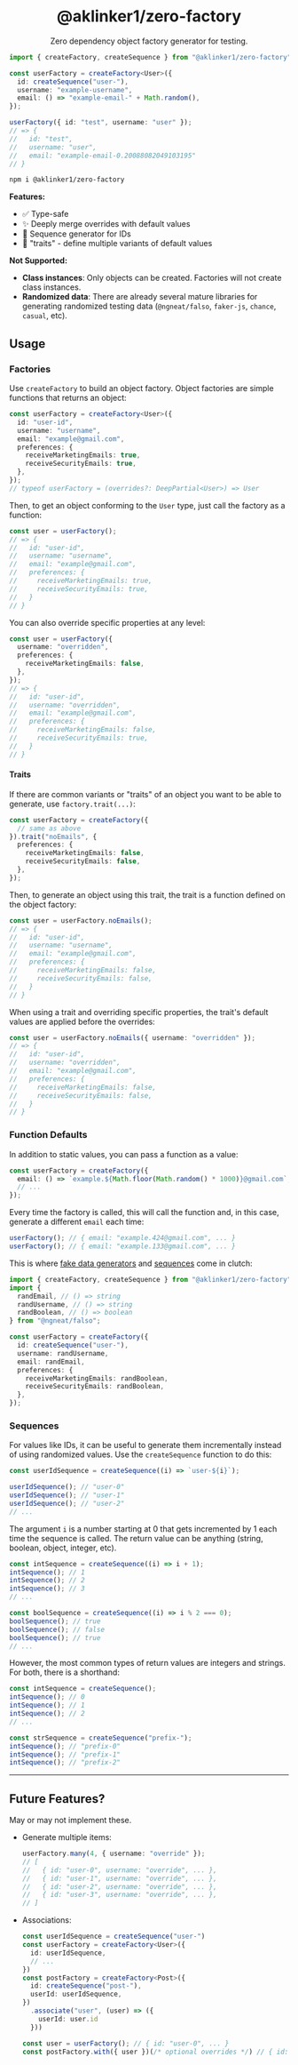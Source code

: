 <h1 align="center">@aklinker1/zero-factory</h1>

<p align="center">Zero dependency object factory generator for testing.</p>

```ts
import { createFactory, createSequence } from "@aklinker1/zero-factory";

const userFactory = createFactory<User>({
  id: createSequence("user-"),
  username: "example-username",
  email: () => "example-email-" + Math.random(),
});

userFactory({ id: "test", username: "user" });
// => {
//   id: "test",
//   username: "user",
//   email: "example-email-0.20088082049103195"
// }
```

```sh
npm i @aklinker1/zero-factory
```

**Features:**

- ✅ Type-safe
- ✨ Deeply merge overrides with default values
- 🔢 Sequence generator for IDs
- 🎨 "traits" - define multiple variants of default values

**Not Supported:**

- **Class instances**: Only objects can be created. Factories will not create class instances.
- **Randomized data**: There are already several mature libraries for generating randomized testing data (`@ngneat/falso`, `faker-js`, `chance`, `casual`, etc).

## Usage

### Factories

Use `createFactory` to build an object factory. Object factories are simple functions that returns an object:

```ts
const userFactory = createFactory<User>({
  id: "user-id",
  username: "username",
  email: "example@gmail.com",
  preferences: {
    receiveMarketingEmails: true,
    receiveSecurityEmails: true,
  },
});
// typeof userFactory = (overrides?: DeepPartial<User>) => User
```

Then, to get an object conforming to the `User` type, just call the factory as a function:

```ts
const user = userFactory();
// => {
//   id: "user-id",
//   username: "username",
//   email: "example@gmail.com",
//   preferences: {
//     receiveMarketingEmails: true,
//     receiveSecurityEmails: true,
//   }
// }
```

You can also override specific properties at any level:

```ts
const user = userFactory({
  username: "overridden",
  preferences: {
    receiveMarketingEmails: false,
  },
});
// => {
//   id: "user-id",
//   username: "overridden",
//   email: "example@gmail.com",
//   preferences: {
//     receiveMarketingEmails: false,
//     receiveSecurityEmails: true,
//   }
// }
```

#### Traits

If there are common variants or "traits" of an object you want to be able to generate, use `factory.trait(...)`:

```ts
const userFactory = createFactory({
  // same as above
}).trait("noEmails", {
  preferences: {
    receiveMarketingEmails: false,
    receiveSecurityEmails: false,
  },
});
```

Then, to generate an object using this trait, the trait is a function defined on the object factory:

```ts
const user = userFactory.noEmails();
// => {
//   id: "user-id",
//   username: "username",
//   email: "example@gmail.com",
//   preferences: {
//     receiveMarketingEmails: false,
//     receiveSecurityEmails: false,
//   }
// }
```

When using a trait and overriding specific properties, the trait's default values are applied before the overrides:

```ts
const user = userFactory.noEmails({ username: "overridden" });
// => {
//   id: "user-id",
//   username: "overridden",
//   email: "example@gmail.com",
//   preferences: {
//     receiveMarketingEmails: false,
//     receiveSecurityEmails: false,
//   }
// }
```

### Function Defaults

In addition to static values, you can pass a function as a value:

```ts
const userFactory = createFactory({
  email: () => `example.${Math.floor(Math.random() * 1000)}@gmail.com`,
  // ...
});
```

Every time the factory is called, this will call the function and, in this case, generate a different `email` each time:

```ts
userFactory(); // { email: "example.424@gmail.com", ... }
userFactory(); // { email: "example.133@gmail.com", ... }
```

This is where [fake data generators](https://www.npmjs.com/search?q=fake%20data) and [sequences](#sequences) come in clutch:

```ts
import { createFactory, createSequence } from "@aklinker1/zero-factory";
import {
  randEmail, // () => string
  randUsername, // () => string
  randBoolean, // () => boolean
} from "@ngneat/falso";

const userFactory = createFactory({
  id: createSequence("user-"),
  username: randUsername,
  email: randEmail,
  preferences: {
    receiveMarketingEmails: randBoolean,
    receiveSecurityEmails: randBoolean,
  },
});
```

### Sequences

For values like IDs, it can be useful to generate them incrementally instead of using randomized values. Use the `createSequence` function to do this:

```ts
const userIdSequence = createSequence((i) => `user-${i}`);

userIdSequence(); // "user-0"
userIdSequence(); // "user-1"
userIdSequence(); // "user-2"
// ...
```

The argument `i` is a number starting at 0 that gets incremented by 1 each time the sequence is called. The return value can be anything (string, boolean, object, integer, etc).

```ts
const intSequence = createSequence((i) => i + 1);
intSequence(); // 1
intSequence(); // 2
intSequence(); // 3
// ...

const boolSequence = createSequence((i) => i % 2 === 0);
boolSequence(); // true
boolSequence(); // false
boolSequence(); // true
// ...
```

However, the most common types of return values are integers and strings. For both, there is a shorthand:

```ts
const intSequence = createSequence();
intSequence(); // 0
intSequence(); // 1
intSequence(); // 2
// ...

const strSequence = createSequence("prefix-");
intSequence(); // "prefix-0"
intSequence(); // "prefix-1"
intSequence(); // "prefix-2"
```

---

## Future Features?

May or may not implement these.

- Generate multiple items:
  ```ts
  userFactory.many(4, { username: "override" });
  // [
  //   { id: "user-0", username: "override", ... },
  //   { id: "user-1", username: "override", ... },
  //   { id: "user-2", username: "override", ... },
  //   { id: "user-3", username: "override", ... },
  // ]
  ```
- Associations:

  ```ts
  const userIdSequence = createSequence("user-")
  const userFactory = createFactory<User>({
    id: userIdSequence,
    // ...
  })
  const postFactory = createFactory<Post>({
    id: createSequence("post-"),
    userId: userIdSequence,
  })
    .associate("user", (user) => ({
      userId: user.id
    }))

  const user = userFactory(); // { id: "user-0", ... }
  const postFactory.with({ user })(/* optional overrides */) // { id: "post-0", userId: "user-0", ... }
  ```
